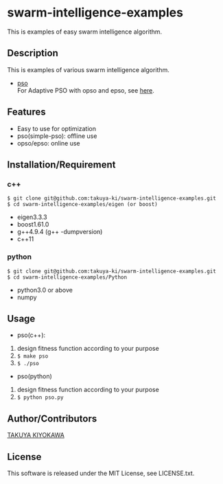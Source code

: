 # swarm-intelligence-examples

This is examples of easy swarm intelligence algorithm.

## Description

This is examples of various swarm intelligence algorithm.

- [pso](https://en.wikipedia.org/wiki/Particle_swarm_optimization)  
For Adaptive PSO with opso and epso, see [here](http://lab.cntl.kyutech.ac.jp/~nishida/paper/2011/131_1642.pdf).

## Features

- Easy to use for optimization
- pso(simple-pso): offline use
- opso/epso: online use

## Installation/Requirement

### c++
	$ git clone git@github.com:takuya-ki/swarm-intelligence-examples.git
	$ cd swarm-intelligence-examples/eigen (or boost)

- eigen3.3.3
- boost1.61.0
- g++4.9.4 (g++ -dumpversion)
- c++11

### python
	$ git clone git@github.com:takuya-ki/swarm-intelligence-examples.git
	$ cd swarm-intelligence-examples/Python

- python3.0 or above
- numpy

## Usage

- pso(c++):  
1. design fitness function according to your purpose
2. `$ make pso`
3. `$ ./pso`

- pso(python)
1. design fitness function according to your purpose
2. `$ python pso.py`

## Author/Contributors

[TAKUYA KIYOKAWA](https://takuya-ki.github.io/)

## License

This software is released under the MIT License, see LICENSE.txt.
